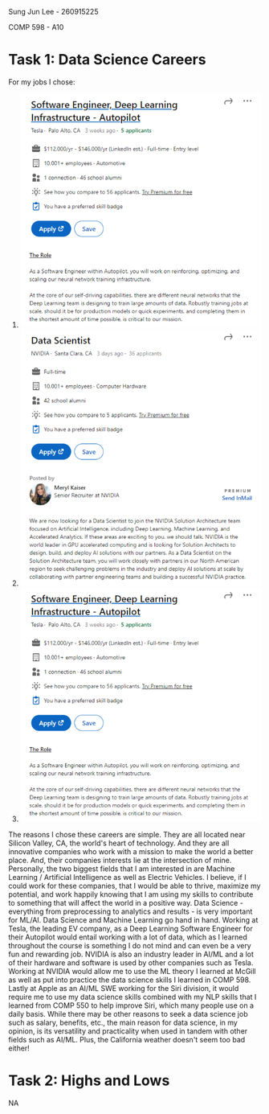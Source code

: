 Sung Jun Lee - 260915225

COMP 598 - A10

# Task 1: Data Science Careers

For my jobs I chose:

1. ![Data Scientist @ Tesla in Fremont, CA](./images/Tesla.PNG)
2. ![Data Scientist @ NVIDIA in Santa Clara, CA](./images/Nvidia.PNG)
3. ![AI/ML - Software Engineer @ Apple in Cupertino, CA](./images/Apple.PNG)

The reasons I chose these careers are simple. They are all located near Silicon Valley, CA, the world's heart of technology. And they are all innovative companies who work with a mission to make the world a better place. And, their companies interests lie at the intersection of mine. Personally, the two biggest fields that I am interested in are Machine Learning / Artificial Intelligence as well as Electric Vehicles. I believe, if I could work for these companies, that I would be able to thrive, maximize my potential, and work happily knowing that I am using my skills to contribute to something that will affect the world in a positive way. Data Science - everything from preprocessing to analytics and results - is very important for ML/AI. Data Science and Machine Learning go hand in hand. Working at Tesla, the leading EV company, as a Deep Learning Software Engineer for their Autopilot would entail working with a lot of data, which as I learned throughout the course is something I do not mind and can even be a very fun and rewarding job. NVIDIA is also an industry leader in AI/ML and a lot of their hardware and software is used by other companies such as Tesla. Working at NVIDIA would allow me to use the ML theory I learned at McGill as well as put into practice the data science skills I learned in COMP 598. Lastly at Apple as an AI/ML SWE working for the Siri division, it would require me to use my data science skills combined with my NLP skills that I learned from COMP 550 to help improve Siri, which many people use on a daily basis. While there may be other reasons to seek a data science job such as salary, benefits, etc., the main reason for data science, in my opinion, is its versatility and practicality when used in tandem with other fields such as AI/ML. Plus, the California weather doesn't seem too bad either!

# Task 2: Highs and Lows

NA
